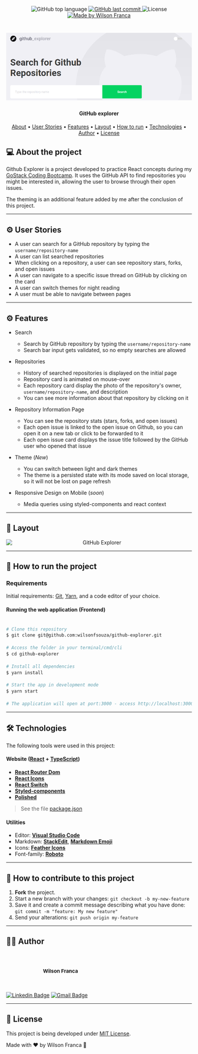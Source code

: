 
<p align="center">
  <img alt="GitHub top language" src="https://img.shields.io/github/languages/top/wilsonfsouza/github-explorer">
  <a href="https://github.com/wilsonfsouza/happy-frontend-web/commits/main">
    <img alt="GitHub last commit" src="https://img.shields.io/github/last-commit/wilsonfsouza/github-explorer">
  </a>

   <img alt="License" src="https://img.shields.io/badge/license-MIT-%23F26C6C">


  <a href="https://www.linkedin.com/in/wilsonfsouza/">
    <img alt="Made by Wilson Franca" src="https://img.shields.io/badge/made%20by-Wilson%20Franca-%230AA186">
  </a>
</p>

<h1 align="center">
    <img alt="GitHub Explorer" title="#GitHubExplorer" src="./assets/images/banner.png" />
</h1>

<h4 align="center">
	GitHub explorer
</h4>

<p align="center">
 <a href="#-about-the-project">About</a> •
 <a href="#user-content-️-user-stories">User Stories</a> •
 <a href="#user-content-️-features">Features</a> •
 <a href="#-layout">Layout</a> •
 <a href="#-how-to-run-the-project">How to run</a> •
 <a href="#-technologies">Technologies</a> •
 <a href="#-author">Author</a> •
 <a href="#user-content--license">License</a>
</p>


## 💻 About the project

Github Explorer is a project developed to practice React concepts during my [GoStack Coding Bootcamp](https://rocketseat.com.br/). It uses the GitHub API to find repositories you might be interested in, allowing the user to browse through their open issues.

The theming is an additional feature added by me after the conclusion of this project.

---

## ⚙️ User Stories

- A user can search for a GitHub repository by typing the `username/repository-name`
- A user can list searched repositories
- When clicking on a repository, a user can see repository stars, forks, and open issues
- A user can navigate to a specific issue thread on GitHub by clicking on the card
- A user can switch themes for night reading
- A user must be able to navigate between pages

---

## ⚙️ Features

- Search 
  - Search by GitHub repository by typing the `username/repository-name`
  - Search bar input gets validated, so no empty searches are allowed

- Repositories
  - History of searched repositories is displayed on the initial page
  - Repository card is animated on mouse-over
  - Each repository card display the photo of the repository's owner, `username/repository-name`, and description
  - You can see more information about that repository by clicking on it

- Repository Information Page
  - You can see the repository stats (stars, forks, and open issues)
  - Each open issue is linked to the open issue on Github, so you can open it on a new tab or click to be forwarded to it
  - Each open issue card displays the issue title followed by the GitHub user who opened that issue

- Theme (*New*)
  - You can switch between light and dark themes
  - The theme is a persisted state with its mode saved on local storage, so it will not be lost on page refresh

- Responsive Design on Mobile (*soon*)
  - Media queries using styled-components and react context
---

## 🎨 Layout

<p align="center" style="display: flex; align-items: flex-start; justify-content: center;">
  <img style="max-width: 1100px;" alt="GitHub Explorer" title="#GitHub-Explorer" src="./assets/images/intro.gif" width="100%">
</p>

---

## 🚀 How to run the project

### Requirements

Initial requirements:
[Git](https://git-scm.com), [Yarn](https://yarnpkg.com/), and a code editor of your choice.


#### Running the web application (Frontend)

```bash

# Clone this repository
$ git clone git@github.com:wilsonfsouza/github-explorer.git

# Access the folder in your terminal/cmd/cli
$ cd github-explorer

# Install all dependencies
$ yarn install

# Start the app in development mode
$ yarn start

# The application will open at port:3000 - access http://localhost:3000

```

---

## 🛠 Technologies

The following tools were used in this project:

#### **Website**  ([React](https://reactjs.org/)  +  [TypeScript](https://www.typescriptlang.org/))

-   **[React Router Dom](https://github.com/ReactTraining/react-router/tree/master/packages/react-router-dom)**
-   **[React Icons](https://react-icons.github.io/react-icons/)**
-   **[React Switch](https://github.com/markusenglund/react-switch)**
-   **[Styled-components](https://styled-components.com/)**
-   **[Polished](https://polished.js.org/)**

> See the file  [package.json](https://github.com/wilsonfsouza/github-explorer/blob/master/package.json)

#### [](https://github.com/wilsonfsouza/github-explorer#utilities)**Utilities**

-   Editor:  **[Visual Studio Code](https://code.visualstudio.com/)**
-   Markdown:  **[StackEdit](https://stackedit.io/)**,  **[Markdown Emoji](https://gist.github.com/rxaviers/7360908)**
-   Icons:  **[Feather Icons](https://feathericons.com/)**
-   Font-family:  **[Roboto](https://fonts.google.com/specimen/Roboto)**


---

## 💪 How to contribute to this project

1. **Fork** the project.
2. Start a new branch with your changes: `git checkout -b my-new-feature`
3. Save it and create a commit message describing what you have done: `git commit -m "feature: My new feature"`
4. Send your alterations: `git push origin my-feature`


---

## 👨‍💻 Author

<br/>
<h3 style="display: flex; align-items: center; justify-content: flex-start;">
 <img style="border-radius: 50%; margin-right: 20px; width: 80px;" src="https://avatars0.githubusercontent.com/u/21347383?s=460&u=fdb399c92e369762d45d6495cbd2e87eef9e4d65&v=4" width="100px;" alt=""/>
 <br />
 <sub>Wilson Franca</sub></h3>
 <br />

[![Linkedin Badge](https://img.shields.io/badge/-Wilson-blue?style=flat-square&logo=Linkedin&logoColor=white&link=https://www.linkedin.com/in/wilsonfsouza/)](https://www.linkedin.com/in/wilsonfsouza/)
[![Gmail Badge](https://img.shields.io/badge/-wilson.franca.92@gmail.com-c14438?style=flat-square&logo=Gmail&logoColor=white&link=mailto:wilson.franca.92@gmail.com)](mailto:wilson.franca.92@gmail.com)

---

## 📝 License

This project is being developed under [MIT License](./LICENSE).

Made with ❤️ by Wilson Franca 👋

